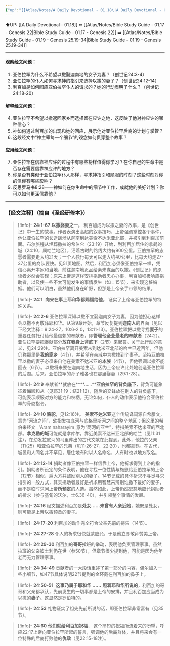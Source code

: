 ```yaml
---
{"up":"[[Atlas/Notes/A Daily Devotional - 01.18\|A Daily Devotional - 01.18]]","dg-publish":true,"permalink":"/atlas/notes/bible-study-guide-01-18-genesis-24/","dgPassFrontmatter":true}
---
```


⬆️UP: [[A Daily Devotional - 01.18]]
⬅️ [[Atlas/Notes/Bible Study Guide - 01.17 - Genesis 22\|Bible Study Guide - 01.17 - Genesis 22]]
➡️ [[Atlas/Notes/Bible Study Guide - 01.19 - Genesis 25.19-34\|Bible Study Guide - 01.19 - Genesis 25.19-34]] 

---

#### 观察经文问题：  
1. 亚伯拉罕为什么不希望以撒娶迦南地的女子为妻？（创世记24:3-4）  
2. 亚伯拉罕的仆人如何寻求神的指引来选择以撒的妻子？（创世记24:12-14）  
3. 利百加是如何回应亚伯拉罕仆人的请求的？她的行动表明了什么？（创世记24:18-20）  

#### 解释经文问题：  
4. 亚伯拉罕不希望以撒返回家乡而选择留在应许之地，这反映了他对神应许的哪种信心？  
5. 神如何通过利百加的出现和她的回应，展示他对亚伯拉罕后裔的计划与掌管？  
6. 这段经文中“神主宰每一个细节”的观念如何贯穿整个故事？  

#### 应用经文问题：  
7. 亚伯拉罕在信靠神应许的过程中有哪些榜样值得你学习？在你自己的生命中是否存在需要信靠神应许的地方？  
8. 你是否有类似于亚伯拉罕仆人那样，寻求神指引和顺服的时刻？这些时刻对你的信仰有哪些影响？  
9. 反思罗马书8:28——神如何在你生命中的细节中工作，成就他的美好计划？你可以如何更深信靠他？


---
### 【经文注释】（摘自《圣经研修本》）

> [!info]- **24:1-67** **以撒娶妻之一**。
> 利百加成为以撒之妻的故事，是《创世记》中一生的故事。作者表演出高超的叙事技巧，上帝强调掌控各个事件，他让亚伯拉罕的长途跋涉从迦南到达美索不达米亚北部，并被引到利百加前面。布尔旅程从埋葬撒拉的希伯仑（23:19）开始，到利百加居住的拿鹤的城（24:10，属哈兰地区），沿着古时的路线大约有900公里。亚伯拉罕的志愿者需要走大约21天；一个人独行每天可以走大约40公里，比每天约走27-37公里的商队要快。见51页地图。然后，利百加必须像亚伯拉罕一样，凭信心离开本家和当地，前往迦南地贡品给素未谋面的以撒。《创世记》的原读者必然会实现：原来上帝是这样安排捐助者忠心办事，利百加积极响应捐助者，以及使一些不太可能发生的事情发生（如：15节），来实现这桩婚姻。他们可以明白，虽然他们身在旷野，但那是上帝亲手带领的结果。

> [!info]- **24:1** 
> **向来在事上耶和华都赐福给他，** 证实了上帝与亚伯拉罕的特殊关系。

> [!info]- **24:2-6**
> 亚伯拉罕深知以撒不宜娶迦南女子为妻，因为他担心这样会以撒不再敬拜耶和华。从第9章开始，章节反复提到**迦南人**的界面（见以下经文注释：9:24-27，10:6-2 0，13:11-13）。亚伯拉罕把以撒寻找**妻子**的重要任务托付给他最信赖的奉献者，即**管理他全业最老的奉献者**（24:2）。亚伯拉罕要把奉献部分**放在我身上背底下**（2节）来起誓。关于此行动的意义，见24:29注。亚伯拉罕离开美索未到达米亚北部的哈兰已近百年，但他仍称那里是**我的家乡**（4节），并希望在亲戚中为撒找到个妻子。坚持亚伯拉罕以撒的妻子必须来自他在美索不达米亚的**本族**（4节），但他强调以撒不能回去（6节）。以撒将来要在迦南地生活，因为上帝应许此处地创造亚伯拉罕的后裔。后来，亚伯拉罕的孙子雅各也在那里娶妻（29:1-28）。

> [!info]- **24:9**
> 奉献者**就放在****……****亚伯拉罕的背负底下**，背负可能象征着悔顺和从（见耶31:19；结21:12），随后的交锋放在别人的背负底下，可能表示顺服对方的能力和权柄。无论如何，仆人的动作表示他符合亚伯拉罕的骨骼指令。

> [!info]- **24:10 骆驼**，见12:16注。
> **美索不达米亚**这个传统译词源自希腊文，意为“河流之间”，幼指发拉底河与底格里斯河之间的整个地区；但这里的希伯来经文 _'Aram naharayim_意为“两河的亚兰”，特指美索不达米亚的西北部。**拿克勒的城**可能就是拿库尔，靠近美索不达米亚北部的哈兰（见11:31注），在幼发拉底河的马里葬出的古代文献在此提到。此外，他拉的父亲（11:25）和亚伯拉罕的兄弟（见11:26-27，22:20），也都拿鹤。在古代，城邑和人同名并不罕见，居住地有时以人名命名，人有时也以地方取名。

> [!info]- **24:12-14**
> 捐助者像亚伯拉罕一样信靠上帝，他祈求得到上帝的指引。捐助者所设定的条件表明，他在寻找一位性情与施恩给亚伯拉罕的上帝（12节）相似、扁大方并鼓励别人的妻子。14节记载的具体祈求不寻觅寻求指引的一般方式，其实捐助者最好是祈求用智慧来辨别谁撒下最好的妻子，而不是临时求问上帝**所预定**的人选。虽然如此，上帝仍然恩慈地应允捐助者的祈求（参与基甸的沃尔，士6.36-40），并引领整个事情的发展。

> [!info]- **24:16**
> 经文描述利百加是**处女……未曾有人亲近她**，她既是处女，则可能是上帝以撒预备的妻子。

> [!info]- **24:17-20**
> 利百加的动作完全符合父亲先前的祷告（14节）。

> [!info]- **24:27-28**
> 仆人的祈求很快就蒙应允，于是他立即敬拜赞美上帝。

> [!info]- **24:29-30**
> 利百加的**哥哥拉**班的举动，表明他负责管理家事。虽然拉班的父亲彼土利仍在世（参50节），但章节很少提到他，可能是因为他年老而无力管理家事。

> [!info]- **24:34-49**
> 贡献者的一大段话重述了第一部分的内容，偶尔加入一些小细节，如47节具体说明22节提到的金环戴在利百加的鼻子上。

> [!info]- **24:50-51** 
> **这事乃属于耶和华** **……** **照着耶和华所说的**，利百加的哥哥和父亲都承认，先前发生的一切事都是上帝的安排，并且利百加应当成为以撒的**妻子**。这显然是罗伯特的。

> [!info]- **24:53**
> 礼物证实了祖先先前所说的话，即亚伯拉罕非常富有（见35节）。

> [!info]- **24:60** **他们就给利百加祝福**，
> 这个简短的祝福所流着来的盼望，呼应22:17上帝向亚伯拉罕所起的誓言，强调他的后裔群体，并且将来会有一位特殊的后裔打败他的**仇敌**（见22:15-18注）。